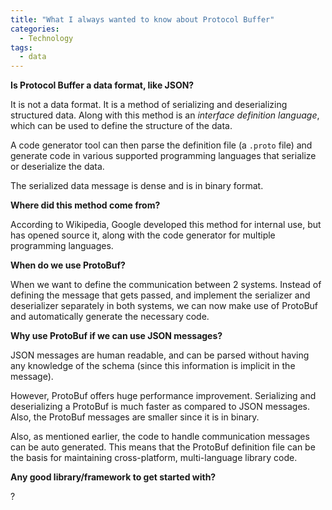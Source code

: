 ```yaml
---
title: "What I always wanted to know about Protocol Buffer"
categories:
  - Technology
tags:
  - data
---
```


**Is Protocol Buffer a data format, like JSON?**

It is not a data format. It is a method of serializing and deserializing structured data. Along with this method is an *interface definition language*, which can be used to define the structure of the data. 

A code generator tool can then parse the definition file (a `.proto` file) and generate code in various supported programming languages that serialize or deserialize the data.

The serialized data message is dense and is in binary format.

**Where did this method come from?**

According to Wikipedia, Google developed this method for internal use, but has opened source it, along with the code generator for multiple programming languages.

**When do we use ProtoBuf?**

When we want to define the communication between 2 systems. Instead of defining the message that gets passed, and implement the serializer and deserializer separately in both systems, we can now make use of ProtoBuf and automatically generate the necessary code.

**Why use ProtoBuf if we can use JSON messages?**

JSON messages are human readable, and can be parsed without having any knowledge of the schema (since this information is implicit in the message).

However, ProtoBuf offers huge performance improvement. Serializing and deserializing a ProtoBuf is much faster as compared to JSON messages. Also, the ProtoBuf messages are smaller since it is in binary.

Also, as mentioned earlier, the code to handle communication messages can be auto generated. This means that the ProtoBuf definition file can be the basis for maintaining cross-platform, multi-language library code.

**Any good library/framework to get started with?**

?